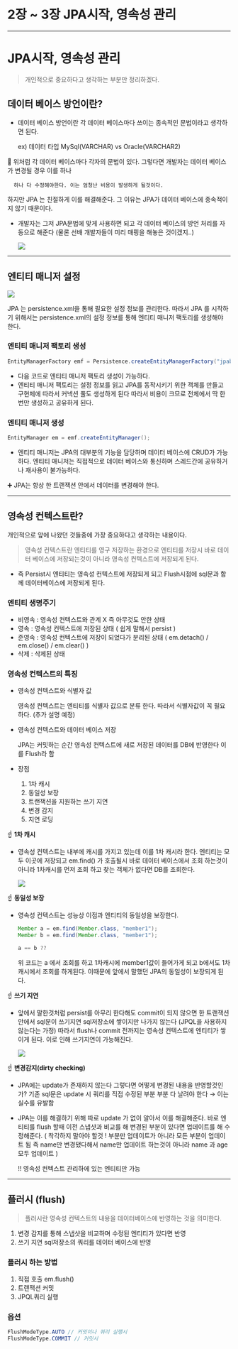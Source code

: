 # 2장 ~ 3장 JPA시작, 영속성 관리
---

# JPA시작, 영속성 관리

> 개인적으로 중요하다고 생각하는 부분만 정리하겠다.

## 데이터 베이스 방언이란?

- 데이터 베이스 방언이란 각 데이터 베이스마다 쓰이는 종속적인 문법이라고 생각하면 된다.

    ex) 데이터 타입 MySql(VARCHAR) vs Oracle(VARCHAR2)

💁 위처럼 각 데이터 베이스마다 각자의 문법이 있다. 그렇다면 개발자는 데이터 베이스가 변경될 경우 이를 하나        

      하나 다 수정해야한다. 이는 엄청난 비용이 발생하게 될것이다.

하지만 JPA 는 친절하게 이를 해결해준다. 그 이유는 JPA가 데이터 베이스에 종속적이지 않기 때문이다.

- 개발자는 그저 JPA문법에 맞게 사용하면 되고 각 데이터 베이스의 방언 처리를 자동으로 해준다 (물론 선배 개발자들이 미리 매핑을 해놓은 것이겠지..)

    ![](https://images.velog.io/images/donglee99/post/41fa4609-93f4-4e42-bda2-76bb2425e02d/chapter2_image1.png)

---

## 엔티티 매니저 설정
![](https://images.velog.io/images/donglee99/post/a256e690-23f3-4d69-9efb-966d1bfe3b24/chapter2_image2.png)


JPA 는 persistence.xml을 통해 필요한 설정 정보를 관리한다. 따라서 JPA 를 시작하기 위해서는 persistence.xml의 설정 정보를 통해 엔티티 매니저 팩토리를 생성해야 한다.

### 엔티티 매니저 팩토리 생성

```java
EntityManagerFactory emf = Persistence.createEntityManagerFactory("jpabook")
```

- 다음 코드로 엔티티 매니저 팩토리 생성이 가능하다.
- 엔티티 매니저 팩토리는 설정 정보를 읽고 JPA를 동작시키기 위한 객체를 만들고 구현체에 따라서 커넥션 풀도 생성하게 된다 따라서 비용이 크므로 전체에서 딱 한번만 생성하고 공유하게 된다.

### 엔티티 매니저 생성

```java
EntityManager em = emf.createEntityManager();
```

- 엔티티 매니저는 JPA의 대부분의 기능을 담당하며 데이터 베이스에 CRUD가 가능하다. 엔티티 매니저는 직접적으로 데이터 베이스와 통신하며 스레드간에 공유하거나 재사용이 불가능하다.

➕ JPA는 항상 한 트랜잭션 안에서 데이터를 변경해야 한다.

---

## 영속성 컨텍스트란?

개인적으로 앞에 나왔던 것들중에 가장 중요하다고 생각하는 내용이다.

> 영속성 컨텍스트란 엔티티를 영구 저장하는 환경으로 엔티티를 저장시 바로 데이터 베이스에 저장되는것이 아니라 영속성 컨텍스트에 저장되게 된다.

- 즉 Persist시 엔티티는 영속성 컨텍스트에 저장되게 되고 Flush시점에 sql문과 함께 데이터베이스에 저장되게 된다.

### 엔티티 생명주기

- 비영속 : 영속성 컨텍스트와 관계 X 즉 아무것도 안한 상태
- 영속 : 영속성 컨텍스트에 저장된 상태 ( 쉽게 말해서 persist )
- 준영속 : 영속성 컨텍스트에 저장이 되었다가 분리된 상태 ( em.detach() / em.close() / em.clear() )
- 삭제 : 삭제된 상태

### 영속성 컨텍스트의 특징

- 영속성 컨텍스트와 식별자 값

    영속성 컨텍스트는 엔티티를 식별자 값으로 분류 한다. 따라서 식별자값이 꼭 필요하다. (추가 설명 예정)

- 영속성 컨텍스트와 데이터 베이스 저장

    JPA는 커밋하는 순간 영속성 컨텍스트에 새로 저장된 데이터를 DB에 반영한다 이를 Flush라 함

- 장점
    1. 1차 캐시
    2. 동일성 보장
    3. 트랜잭션을 지원하는 쓰기 지연
    4. 변경 감지
    5. 지연 로딩

☝️ **1차 캐시** 

- 영속성 컨텍스트는 내부에 캐시를 가지고 있는데 이를 1차 캐시라 한다. 엔티티는 모두 이곳에 저장되고 em.find() 가 호출될시 바로 데이터 베이스에서 조회 하는것이 아니라 1차캐시를 먼저 조회 하고 찾는 객체가 없다면 DB를 조회한다.

    ![](https://images.velog.io/images/donglee99/post/55c9016e-fa59-4ccb-be40-04ac7e92ee9c/chapter3_image1.png)

☝️ **동일성 보장**

- 영속성 컨텍스트는 성능상 이점과 엔티티의 동일성을 보장한다.

    ```java
    Member a = em.find(Member.class, "member1");
    Member b = em.find(Member.class, "member1");

    a == b ??
    ```

    위 코드는 a 에서 조회를 하고 1차캐시에 member1값이 들어가게 되고 b에서도 1차 캐시에서 조회를 하게된다. 이때문에 앞에서 말했던 JPA의 동일성이 보장되게 된다.

☝️ **쓰기 지연**

- 앞에서 말한것처럼 persist를 아무리 한다해도 commit이 되지 않으면 한 트랜잭션 안에서 sql문이  쓰기지연 sql저장소에 쌓이지만 나가지 않는다 (JPQL을 사용하지 않는다는 가정) 따라서 flush나 commit 전까지는 영속성 컨텍스트에 엔티티가 쌓이게 된다. 이로 인해 쓰기지연이 가능해진다.

    ![](https://images.velog.io/images/donglee99/post/751defee-f7e2-4b9d-a20d-1bb3267d56e8/chapter3_image2.png)

☝️ **변경감지(dirty checking)**

- JPA에는 update가 존재하지 않는다 그렇다면 어떻게 변경된 내용을 반영할것인가? 기존 sql문은 update 시 쿼리를 직접 수정된 부분 부분 다 날려야 한다 → 이는 실수를 유발함
- JPA는 이를 해결하기 위해 따로 update 가 없이 알아서 이를 해결해준다. 바로 엔티티를 flush 할때 이전 스냅샷과 비교를 해 변경된 부분이 있다면 업데이트를 해 수정해준다. ( 착각하지 말아야 할것 ! 부분만 업데이트가 아니라 모든 부분이 업데이트 됨 즉 name만 변경됐다해서 name만 업데이트 하는것이 아니라 name 과 age모두 업데이트 )

    ‼️ 영속성 컨텍스트 관리하에 있는 엔티티만 가능

---

## 플러시 (flush)

> 플러시란 영속성 컨텍스트의 내용을 데이터베이스에 반영하는 것을 의미한다.

1. 변경 감지를 통해 스냅샷을 비교하며 수정된 엔티티가 있다면 반영
2. 쓰기 지연 sql저장소의 쿼리를 데이터 베이스에 반영

### 플러시 하는 방법

1. 직접 호출 em.flush()
2. 트랜잭션 커밋
3. JPQL쿼리 실행

### 옵션

```java
FlushModeType.AUTO // 커밋이나 쿼리 실행시
FlushModeType.COMMIT // 커밋시
```